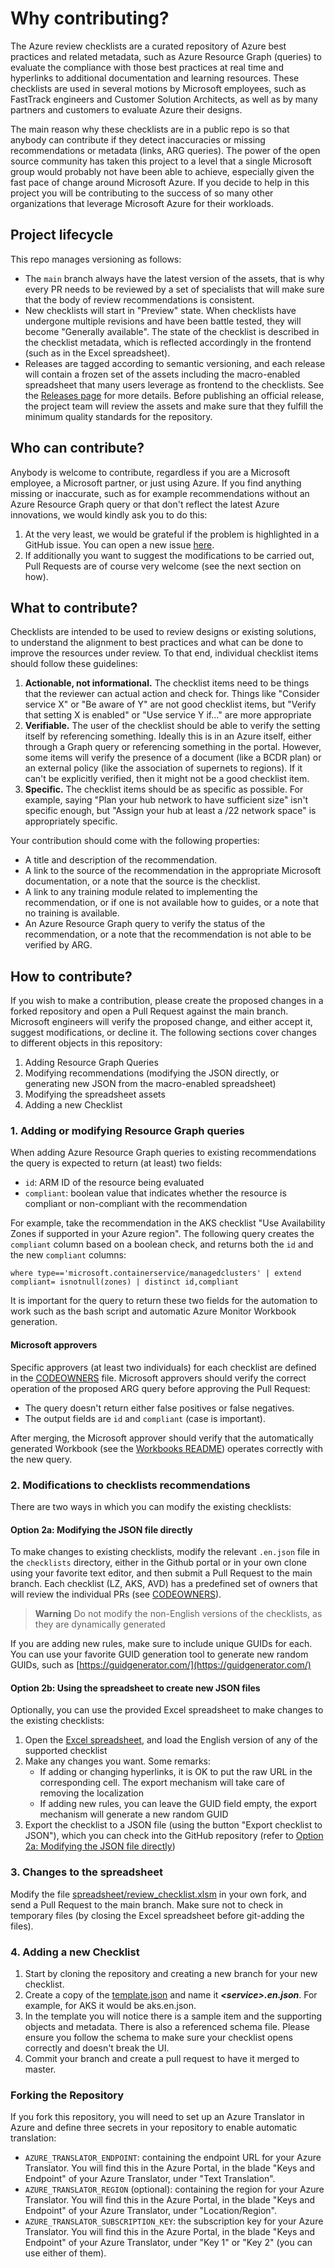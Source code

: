 # Why contributing?

The Azure review checklists are a curated repository of Azure best practices and related metadata, such as Azure Resource Graph (queries) to evaluate the compliance with those best practices at real time and hyperlinks to additional documentation and learning resources. These checklists are used in several motions by Microsoft employees, such as FastTrack engineers and Customer Solution Architects, as well as by many partners and customers to evaluate Azure their designs.

The main reason why these checklists are in a public repo is so that anybody can contribute if they detect inaccuracies or missing recommendations or metadata (links, ARG queries). The power of the open source community has taken this project to a level that a single Microsoft group would probably not have been able to achieve, especially given the fast pace of change around Microsoft Azure. If you decide to help in this project you will be contributing to the success of so many other organizations that leverage Microsoft Azure for their workloads.

## Project lifecycle

This repo manages versioning as follows:

* The `main` branch always have the latest version of the assets, that is why every PR needs to be reviewed by a set of specialists that will make sure that the body of review recommendations is consistent.
* New checklists will start in "Preview" state. When checklists have undergone multiple revisions and have been battle tested, they will become "Generally available". The state of the checklist is described in the checklist metadata, which is reflected accordingly in the frontend (such as in the Excel spreadsheet).
* Releases are tagged according to semantic versioning, and each release will contain a frozen set of the assets including the macro-enabled spreadsheet that many users leverage as frontend to the checklists. See the [Releases page](https://github.com/Azure/review-checklists/releases) for more details. Before publishing an official release, the project team will review the assets and make sure that they fulfill the minimum quality standards for the repository.

## Who can contribute?

Anybody is welcome to contribute, regardless if you are a Microsoft employee, a Microsoft partner, or just using Azure. If you find anything missing or inaccurate, such as for example recommendations without an Azure Resource Graph query or that don't reflect the latest Azure innovations, we would kindly ask you to do this:

1. At the very least, we would be grateful if the problem is highlighted in a GitHub issue. You can open a new issue [here](https://github.com/Azure/review-checklists/issues/new).
1. If additionally you want to suggest the modifications to be carried out, Pull Requests are of course very welcome (see the next section on how).

## What to contribute?

Checklists are intended to be used to review designs or existing solutions, to understand the alignment to best practices and what can be done to improve the resources under review.  To that end, individual checklist items should follow these guidelines:

1. **Actionable, not informational.**  The checklist items need to be things that the reviewer can actual action and check for.  Things like "Consider service X" or "Be aware of Y" are not good checklist items, but "Verify that setting X is enabled" or "Use service Y if..." are more appropriate
1. **Verifiable.**  The user of the checklist should be able to verify the setting itself by referencing something.  Ideally this is in an Azure itself, either through a Graph query or referencing something in the portal.  However, some items will verify the presence of a document (like a BCDR plan) or an external policy (like the association of supernets to regions).  If it can't be explicitly verified, then it might not be a good checklist item.
1. **Specific.**  The checklist items should be as specific as possible.  For example, saying "Plan your hub network to have sufficient size" isn't specific enough, but "Assign your hub at least a /22 network space" is appropriately specific.

Your contribution should come with the following properties:

* A title and description of the recommendation.
* A link to the source of the recommendation in the appropriate Microsoft documentation, or a note that the source is the checklist.
* A link to any training module related to implementing the recommendation, or if one is not available how to guides, or a note that no training is available.
* An Azure Resource Graph query to verify the status of the recommendation, or a note that the recommendation is not able to be verified by ARG.

## How to contribute?

If you wish to make a contribution, please create the proposed changes in a forked repository and open a Pull Request against the main branch. Microsoft engineers will verify the proposed change, and either accept it, suggest modifications, or decline it. The following sections cover changes to different objects in this repository:

1. Adding Resource Graph Queries
1. Modifying recommendations (modifying the JSON directly, or generating new JSON from the macro-enabled spreadsheet)
1. Modifying the spreadsheet assets
1. Adding a new Checklist

### 1. Adding or modifying Resource Graph queries

When adding Azure Resource Graph queries to existing recommendations the query is expected to return (at least) two fields:

* `id`: ARM ID of the resource being evaluated
* `compliant`: boolean value that indicates whether the resource is compliant or non-compliant with the recommendation

For example, take the recommendation in the AKS checklist "Use Availability Zones if supported in your Azure region". The following query creates the `compliant` column based on a boolean check, and returns both the `id` and the new `compliant` columns:

```kusto
where type=='microsoft.containerservice/managedclusters' | extend compliant= isnotnull(zones) | distinct id,compliant
```

It is important for the query to return these two fields for the automation to work such as the bash script and automatic Azure Monitor Workbook generation.

#### Microsoft approvers

Specific approvers (at least two individuals) for each checklist are defined in the [CODEOWNERS](./CODEOWNERS) file. Microsoft approvers should verify the correct operation of the proposed ARG query before approving the Pull Request:

* The query doesn't return either false positives or false negatives.
* The output fields are `id` and `compliant` (case is important).

After merging, the Microsoft approver should verify that the automatically generated Workbook (see the [Workbooks README](./workbooks/README.md)) operates correctly with the new query.

### 2. Modifications to checklists recommendations

There are two ways in which you can modify the existing checklists:

#### Option 2a: Modifying the JSON file directly

To make changes to existing checklists, modify the relevant `.en.json` file in the `checklists` directory, either in the Github portal or in your own clone using your favorite text editor, and then submit  a Pull Request to the main branch. Each checklist (LZ, AKS, AVD) has a predefined set of owners that will review the individual PRs (see [CODEOWNERS](./CODEOWNERS)).

> **Warning**
> Do not modify the non-English versions of the checklists, as they are dynamically generated

If you are adding new rules, make sure to include unique GUIDs for each. You can use your favorite GUID generation tool to generate new random GUIDs, such as [https://guidgenerator.com/](https://guidgenerator.com/)

#### Option 2b: Using the spreadsheet to create new JSON files

Optionally, you can use the provided Excel spreadsheet to make changes to the existing checklists:

1. Open the [Excel spreadsheet](./spreadsheet/review_checklist.xlsm), and load the English version of any of the supported checklist
1. Make any changes you want. Some remarks:
    * If adding or changing hyperlinks, it is OK to put the raw URL in the corresponding cell. The export mechanism will take care of removing the localization
    * If adding new rules, you can leave the GUID field empty, the export mechanism will generate a new random GUID
1. Export the checklist to a JSON file (using the button "Export checklist to JSON"), which you can check into the GitHub repository (refer to [Option 2a: Modifying the JSON file directly](CONTRIBUTING.md#option-2a-modifying-the-json-file-directly))

### 3. Changes to the spreadsheet

Modify the file [spreadsheet/review_checklist.xlsm](./spreadsheet/review_checklist.xlsm) in your own fork, and send a Pull Request to the main branch. Make sure not to check in temporary files (by closing the Excel spreadsheet before git-adding the files).

### 4. Adding a new Checklist

1. Start by cloning the repository and creating a new branch for your new checklist.
1. Create a copy of the [template.json](checklists/template.json) and name it **_\<service>.en.json_**. For example, for AKS it would be aks.en.json.
1. In the template you will notice there is a sample item and the supporting objects and metadata. There is also a referenced schema file. Please ensure you follow the schema to make sure your checklist opens correctly and doesn't break the UI.
1. Commit your branch and create a pull request to have it merged to master.

### Forking the Repository

If you fork this repository, you will need to set up an Azure Translator in Azure and define three secrets in your repository to enable automatic translation:

* `AZURE_TRANSLATOR_ENDPOINT`: containing the endpoint URL for your Azure Translator. You will find this in the Azure Portal, in the blade "Keys and Endpoint" of your Azure Translator, under "Text Translation".
* `AZURE_TRANSLATOR_REGION` (optional): containing the region for your Azure Translator. You will find this in the Azure Portal, in the blade "Keys and Endpoint" of your Azure Translator, under "Location/Region".
* `AZURE_TRANSLATOR_SUBSCRIPTION_KEY`: the subscription key for your Azure Translator. You will find this in the Azure Portal, in the blade "Keys and Endpoint" of your Azure Translator, under "Key 1" or "Key 2" (you can use either of them).

